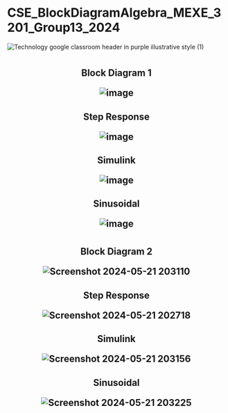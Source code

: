 # CSE_BlockDiagramAlgebra_MEXE_3201_Group13_2024
![Technology google classroom header in purple illustrative style (1)](https://github.com/billyabante/CSE_BlockDiagramAlgebra_MEXE_3201_Group13_2024/assets/157590037/8b1dfecc-d445-4c93-804a-94a9bb85c6f7)


#
 <h2 align="center">Block Diagram 1 

![image](https://github.com/billyabante/CSE_BlockDiagramAlgebra_MEXE_3201_Group13_2024/assets/157590037/f1fe0e4c-63e5-47be-9dd7-ea130e9d3d3b)

 <h2 align="center">Step Response 
  
![image](https://github.com/billyabante/CSE_BlockDiagramAlgebra_MEXE_3201_Group13_2024/assets/157590037/a0650975-15d8-4255-8636-b90f250127c2)

 <h2 align="center">Simulink 

 ![image](https://github.com/billyabante/CSE_BlockDiagramAlgebra_MEXE_3201_Group13_2024/assets/157590037/94330790-640b-4323-830c-c49b8b16c156)

 <h2 align="center">Sinusoidal 
  
 ![image](https://github.com/billyabante/CSE_BlockDiagramAlgebra_MEXE_3201_Group13_2024/assets/157590037/368c41c7-5496-44bb-943c-a0e02b9ad17c)

#
 <h2 align="center">Block Diagram 2 

   ![Screenshot 2024-05-21 203110](https://github.com/billyabante/CSE_BlockDiagramAlgebra_MEXE_3201_Group13_2024/assets/157665849/ca59240e-22f5-4542-97b4-f13d2b3c5686)

 <h2 align="center">Step Response 

   ![Screenshot 2024-05-21 202718](https://github.com/billyabante/CSE_BlockDiagramAlgebra_MEXE_3201_Group13_2024/assets/157665849/b1dc8582-57e8-417d-b219-d09fda84d7b9)

 <h2 align="center">Simulink 

   ![Screenshot 2024-05-21 203156](https://github.com/billyabante/CSE_BlockDiagramAlgebra_MEXE_3201_Group13_2024/assets/157665849/6ad5e636-f0c6-4bd6-814a-cd025e82833a)

 <h2 align="center">Sinusoidal 

   ![Screenshot 2024-05-21 203225](https://github.com/billyabante/CSE_BlockDiagramAlgebra_MEXE_3201_Group13_2024/assets/157665849/23c912c2-abf9-441b-b189-a9bd63797761)

   
